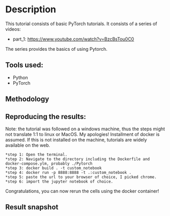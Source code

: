 # Description
This tutorial consists of basic PyTorch tutorials. It consists of a series of videos:
   * part_1: https://www.youtube.com/watch?v=BzcBsTou0C0
   
The series provides the basics of using Pytorch.

## Tools used:
   * Python
   * PyTorch
   
## Methodology

## Reproducing the results:
Note: the tutorial was followed on a windows machine, thus the steps might not translate 
1:1 to linux or MacOS. My apologies! Installment of docker is assumed. If this is not installed
on the machine, tutorials are widely available on the web.

	*step 1: Open the terminal.
	*step 2: Navigate to the directory including the Dockerfile and docker-compose.ylm, probably ./Pytorch
	*step 3: docker build . -t custom_notebook
	*step 4: docker run -p 8888:8888 -t .:custom_notebook .
	*step 5: paste the url to your browser of choice, I picked chrome.
	*step 6: import the jupyter notebook of choice.
Congratulations, you can now rerun the cells using the docker container!

## Result snapshot


